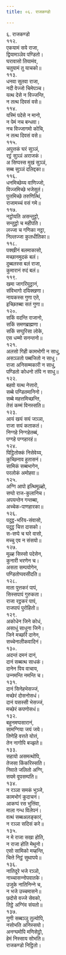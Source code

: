 ```yaml
---
title: ०६. राजकण्डो

---
```

६. राजकण्डो  
११२.  
एकयामं सये राजा,  
द्वियामञ्‍ञेव पण्डितो।  
घरावासो तियामंव,  
चतुयामं तु याचको॥  
११३.  
धनवा सुतवा राजा,  
नदी वेज्‍जो चिमेपञ्‍च।  
यत्थ देसे न विज्‍जन्ति,  
न तत्थ दिवसं वसे॥  
११४.  
यस्मिं पदेसे न मानो,  
न पेमं नच बन्धवा।  
नच विज्‍जागमो कोचि,  
न तत्थ दिवसं वसे॥  
११५.  
अपुत्तकं घरं सुञ्‍ञं,  
रट्ठं सुञ्‍ञं अराजकं।  
अ सिप्पस्स मुखं सुञ्‍ञं,  
सब्ब सुञ्‍ञं दलिद्दका॥  
११६.  
धनमिच्छेय्य वाणिज्‍जो,  
विज्‍जमिच्छे भजेसुतं।  
पुत्तमिच्छे तरुणित्थिं,  
राजामच्‍चं वसं गमे॥  
११७.  
नट्ठोयति असन्तुट्ठो,  
सन्तुट्ठो च महीपति।  
लज्‍जा च गणिका नट्ठा,  
निल्‍लज्‍जा कुलधीतिका॥  
११८.  
पक्खीनं बलमाकासो,  
मच्छानमुदकं बलं।  
दुब्बलस्स बलं राजा,  
कुमारानं रुदं बलं॥  
११९.  
खमा जागरियुट्ठानं,  
संविभागो दयिक्खणा।  
नायकस्स गुणा एते,  
इच्छितब्बा सतं गुणा॥  
१२०.  
सकिं वदन्ति राजानो,  
सकिं समणब्राह्मणा।  
सकिं सप्पुरिसा लोके,  
एस धम्मो सनन्तनो॥  
१२१.  
अलसो गिही कामभोगी न साधु,  
असञ्‍ञतो पब्बजितो न साधु।  
राजा अनिसम्मकारी न साधु,  
पण्डितो कोधनो तंपि न साधु॥  
१२२.  
बहवो यत्थ नेत्तारो,  
सब्बे पण्डितमानिनो।  
सब्बे महत्तमिच्छन्ति,  
तेसं कम्मं विनस्सति॥  
१२३.  
आयं खयं सयं जञ्‍ञा,  
राजा सयं कताकतं।  
निग्गहे निग्गहेतब्बं,  
पग्गहे पग्गहारहं॥  
१२४.  
पिट्ठितोक्‍कं निसेवेय्य,  
कुच्छिनाव हुतासनं।  
सामिकं सब्बभागेन,  
परलोकं अमोहवा॥  
१२५.  
अग्गि आपो इत्थिमूळ्हो,  
सप्पो राज-कुलानिच।  
अपयन्तेन गन्तब्बा,  
अच्‍चेक-पाणहारका॥  
१२६.  
पदुट्ठ-भरिय-संवासो,  
पदुट्ठ चित्त दासको।  
स-सप्पे च घरे वासो,  
मच्‍चु एव न संसयो॥  
१२७.  
मूळ्ह सिस्सो पदेसेन,  
कुनारी भरणेन च।  
असता सम्पयोगेन,  
पण्डितोप्पवसीदति॥  
१२८.  
माता पुत्तकरं पापं,  
सिस्सपापं गुरुकता।  
राजा रट्ठकरं पापं,  
राजपापं पुरोहितो॥  
१२९.  
अकोधेन जिने कोधं,  
असाधुं साधुना जिने।  
जिने मच्छरिं दानेन,  
सच्‍चेनालीकवादिनं।  
१३०.  
अदन्तं दमनं दानं,  
दानं सब्बत्थ साधकं।  
दानेन पिय वाचाय,  
उन्‍नमन्ति नमन्ति च।  
१३१.  
दानं सिनेहभेसज्‍जं,  
मच्छेरं दोसनोसधं।  
दानं यसस्सी भेसज्‍जं,  
मच्छेरं कपणोसधं॥  
१३२.  
बहूनमप्पसारानं,  
सामग्गिया जयं जये।  
तिणेहि वत्तते योत्तं,  
तेन नागोपि बज्झते॥  
१३३.  
सहायो असमत्थोपि,  
तेजसा किंकरिस्सति।  
निवाते जलितो अग्गि,  
सयमे वूपसम्पति॥  
१३४.  
न रञ्‍ञा समकं भुञ्‍जे,  
कामभोगं कुदाचनं।  
आकप्पं रस भुत्तिंवा,  
माला गन्ध विलेपनं।  
वत्थं सब्बअलङ्कारं,  
न रञ्‍ञा सदिसं करे॥  
१३५.  
न मे राजा सखा होति,  
न राजा होति मेथुनो।  
एसो सामिको मय्हन्ति,  
चित्ते निट्ठं सुथापये॥  
१३६.  
नातिदूरे भजे रञ्‍ञो,  
नाच्‍चासन्‍नोपवातके।  
उजुके नातिनिन्‍ने च,  
न भजे उच्‍चमासने॥  
छदोसे वज्‍जे सेवको,  
तिट्ठे अग्गिंव संयतो॥  
१३७.  
गुणी सब्बञ्‍ञु तुल्योपि,  
नसोभति अनिस्सयो।  
अनग्घमोपि मणिसेट्ठो,  
हेमं निस्साय सोभति॥  
राजकण्डो निट्ठितो।  